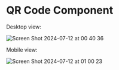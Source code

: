 # QR Code Component

Desktop view:

![Screen Shot 2024-07-12 at 00 40 36](https://github.com/user-attachments/assets/4bdefce9-ad2c-4bf5-a8c9-37d538037da6)

Mobile view:

![Screen Shot 2024-07-12 at 01 00 23](https://github.com/user-attachments/assets/a9da2430-fed7-40f5-b913-8653b02709f7)
